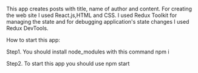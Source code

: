 This app creates posts with title, name of author and content. For creating the web site I used React.js,HTML and CSS.
I used Redux Toolkit for managing the state and for debugging application's state changes I used Redux DevTools.

How to start this app:

Step1. You should install node_modules with this command npm i

Step2. To start this app you should use npm start

